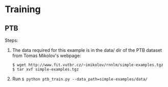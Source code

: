 # Training 

## PTB

Steps:

1. The data required for this example is in the data/ dir of the PTB dataset from Tomas Mikolov's webpage:

    ```
    $ wget http://www.fit.vutbr.cz/~imikolov/rnnlm/simple-examples.tgz
    $ tar xvf simple-examples.tgz
    ```

2. Run `$ python ptb_train.py --data_path=simple-examples/data/`